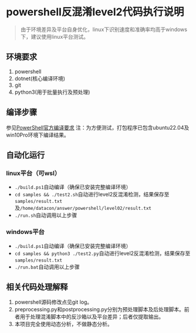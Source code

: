 # powershell反混淆level2代码执行说明

> 由于环境差异及平台自身优化，linux下识别速度和准确率均高于windows下，建议使用linux平台测试。

## 环境要求
1. powershell
2. dotnet(核心编译环境)
3. git
4. python3(用于批量执行及预处理)

## 编译步骤
参见[PowerShell官方编译要求](https://github.com/PowerShell/PowerShell#building-the-repository)
注：为方便测试，打包程序已包含ubuntu22.04及win10Pro环境下编译结果。

## 自动化运行

### linux平台（可wsl）
- `./build.ps1`自动编译（确保已安装完整编译环境）
- `cd samples && ./test2.sh`自动进行level2反混淆检测，结果保存至`samples/result.txt`及`/home/datacon/answer/powershell/level02/result.txt`
- `./run.sh`自动调用以上步骤

### windows平台
- `./build.ps1`自动编译（确保已安装完整编译环境）
- `cd samples && python3 ./test2.py`自动进行level2反混淆检测，结果保存至`samples/result.txt`
- `./run.bat`自动调用以上步骤

## 相关代码处理解释
1. powershell源码修改点见git log。
2. preprocessing.py和postprocessing.py分别为预处理脚本及后处理脚本。前者用于处理混淆脚本中的反沙箱以及平台差异；后者仅提取输出。
3. 本项目完全使用动态分析，不做静态分析。
